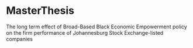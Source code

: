 # MasterThesis
The long term effect of Broad-Based Black Economic Empowerment  policy on the firm performance of Johannesburg Stock Exchange-listed companies

